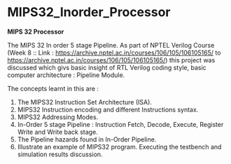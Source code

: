 # MIPS32_Inorder_Processor

**MIPS 32 Processor**

The MIPS 32 In order 5 stage Pipeline. As part of NPTEL Verilog Course (Week 8 :: Link : https://archive.nptel.ac.in/courses/106/105/106105165/ to https://archive.nptel.ac.in/courses/106/105/106105165/) this project was discussed which givs basic insight of RTL Verilog coding style, basic computer architecture : Pipeline Module. 

The concepts learnt in this are : 
1. The MIPS32 Instruction Set Architecture (ISA).
2. MIPS32 Instruction encoding and different Instructions syntax.
3. MIPS32 Addressing Modes.
4. In-Order 5 stage Pipeline : Instruction Fetch,  Decode, Execute, Register Write and Write back stage.
5. The Pipeline hazards found in In-Order Pipeline.
6. Illustrate an example of MIPS32 program. Executing the testbench and simulation results discussion.


 
 
